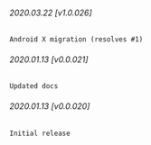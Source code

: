 

###### 2020.03.22 [v1.0.026]

```
Android X migration (resolves #1)
```


###### 2020.01.13 [v0.0.021]

```
Updated docs
```


###### 2020.01.13 [v0.0.020]

```
Initial release
```

